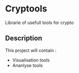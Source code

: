 # Cryptools
 Librarie of usefull tools for crypto 


## Description
This project will contain :
- Visualisation tools
- Ananlyse tools
